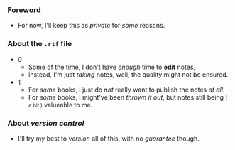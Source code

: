 ### Foreword
- For now, I'll keep this as *private* for *some* reasons.

### About the ```.rtf``` file
- 0
    - Some of the time, I don't have *enough* time to **edit** notes,
    - instead, I'm just *taking* notes, well, the quality might not be ensured.
- 1
    - For *some* books, I just do *not* really want to publish the notes *at all*.
    - For *some* books, I might've been *thrown it out*, but notes still being <small>( a bit )</small> valueable to me.

### About *version control*
- I'll try my best to *version* all of this, with no *guarantee* though. 
